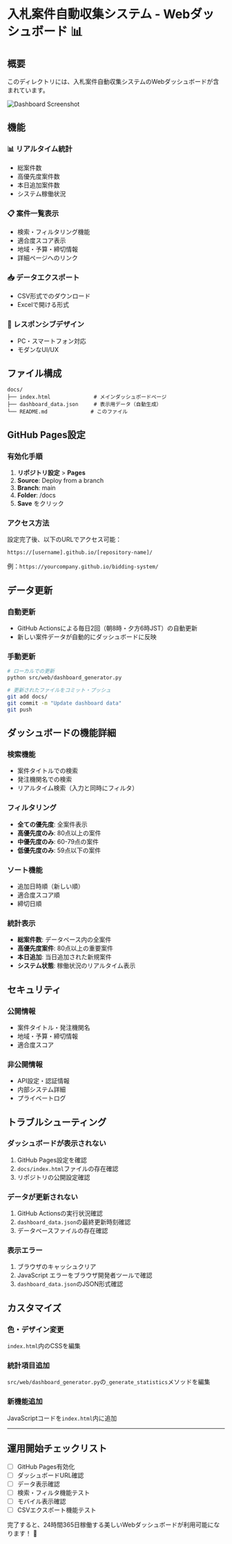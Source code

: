 # 入札案件自動収集システム - Webダッシュボード 📊

## 概要

このディレクトリには、入札案件自動収集システムのWebダッシュボードが含まれています。

![Dashboard Screenshot](https://via.placeholder.com/800x400.png?text=Dashboard+Screenshot)

## 機能

### 📊 リアルタイム統計
- 総案件数
- 高優先度案件数
- 本日追加案件数
- システム稼働状況

### 📋 案件一覧表示
- 検索・フィルタリング機能
- 適合度スコア表示
- 地域・予算・締切情報
- 詳細ページへのリンク

### 📥 データエクスポート
- CSV形式でのダウンロード
- Excelで開ける形式

### 📱 レスポンシブデザイン
- PC・スマートフォン対応
- モダンなUI/UX

## ファイル構成

```
docs/
├── index.html              # メインダッシュボードページ
├── dashboard_data.json     # 表示用データ（自動生成）
└── README.md              # このファイル
```

## GitHub Pages設定

### 有効化手順

1. **リポジトリ設定** > **Pages**
2. **Source**: Deploy from a branch
3. **Branch**: main
4. **Folder**: /docs
5. **Save** をクリック

### アクセス方法

設定完了後、以下のURLでアクセス可能：
```
https://[username].github.io/[repository-name]/
```

例：`https://yourcompany.github.io/bidding-system/`

## データ更新

### 自動更新
- GitHub Actionsによる毎日2回（朝8時・夕方6時JST）の自動更新
- 新しい案件データが自動的にダッシュボードに反映

### 手動更新
```bash
# ローカルでの更新
python src/web/dashboard_generator.py

# 更新されたファイルをコミット・プッシュ
git add docs/
git commit -m "Update dashboard data"
git push
```

## ダッシュボードの機能詳細

### 検索機能
- 案件タイトルでの検索
- 発注機関名での検索
- リアルタイム検索（入力と同時にフィルタ）

### フィルタリング
- **全ての優先度**: 全案件表示
- **高優先度のみ**: 80点以上の案件
- **中優先度のみ**: 60-79点の案件
- **低優先度のみ**: 59点以下の案件

### ソート機能
- 追加日時順（新しい順）
- 適合度スコア順
- 締切日順

### 統計表示
- **総案件数**: データベース内の全案件
- **高優先度案件**: 80点以上の重要案件
- **本日追加**: 当日追加された新規案件
- **システム状態**: 稼働状況のリアルタイム表示

## セキュリティ

### 公開情報
- 案件タイトル・発注機関名
- 地域・予算・締切情報
- 適合度スコア

### 非公開情報
- API設定・認証情報
- 内部システム詳細
- プライベートログ

## トラブルシューティング

### ダッシュボードが表示されない
1. GitHub Pages設定を確認
2. `docs/index.html`ファイルの存在確認
3. リポジトリの公開設定確認

### データが更新されない
1. GitHub Actionsの実行状況確認
2. `dashboard_data.json`の最終更新時刻確認
3. データベースファイルの存在確認

### 表示エラー
1. ブラウザのキャッシュクリア
2. JavaScript エラーをブラウザ開発者ツールで確認
3. `dashboard_data.json`のJSON形式確認

## カスタマイズ

### 色・デザイン変更
`index.html`内のCSSを編集

### 統計項目追加
`src/web/dashboard_generator.py`の`_generate_statistics`メソッドを編集

### 新機能追加
JavaScriptコードを`index.html`内に追加

---

## 運用開始チェックリスト

- [ ] GitHub Pages有効化
- [ ] ダッシュボードURL確認
- [ ] データ表示確認
- [ ] 検索・フィルタ機能テスト
- [ ] モバイル表示確認
- [ ] CSVエクスポート機能テスト

完了すると、24時間365日稼働する美しいWebダッシュボードが利用可能になります！ 🎉
